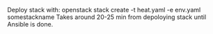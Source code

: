 Deploy stack with: openstack stack create -t heat.yaml -e env.yaml somestackname
Takes around 20-25 min from depoloying stack until Ansible is done.
